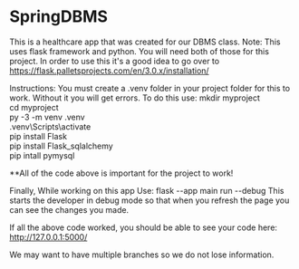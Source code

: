 # SpringDBMS
This is a healthcare app that was created for our DBMS class. 
Note: This uses flask framework and python. You will need both of those for this project. In order to use this it's a good idea to go over to https://flask.palletsprojects.com/en/3.0.x/installation/

Instructions: 
You must create a .venv folder in your project folder for this to work. Without it you will get errors. To do this use:
 mkdir myproject  
 cd myproject  
 py -3 -m venv .venv  
 .venv\Scripts\activate  
 pip install Flask  
 pip install Flask_sqlalchemy  
pip intall pymysql  
  
**All of the code above is important for the project to work!

Finally,
While working on this app Use: flask --app main run --debug
This starts the developer in debug mode so that when you refresh the page you can see the changes you made.

If all the above code worked, you should be able to see your code here:
http://127.0.0.1:5000/

We may want to have multiple branches so we do not lose information. 
